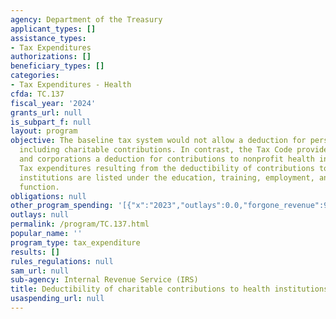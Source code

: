 ```yaml
---
agency: Department of the Treasury
applicant_types: []
assistance_types:
- Tax Expenditures
authorizations: []
beneficiary_types: []
categories:
- Tax Expenditures - Health
cfda: TC.137
fiscal_year: '2024'
grants_url: null
is_subpart_f: null
layout: program
objective: The baseline tax system would not allow a deduction for personal expenditures
  including charitable contributions. In contrast, the Tax Code provides individuals
  and corporations a deduction for contributions to nonprofit health institutions.
  Tax expenditures resulting from the deductibility of contributions to other charitable
  institutions are listed under the education, training, employment, and social services
  function.
obligations: null
other_program_spending: '[{"x":"2023","outlays":0.0,"forgone_revenue":9000000000.0},{"x":"2024","outlays":0.0,"forgone_revenue":10490000000.0},{"x":"2025","outlays":0.0,"forgone_revenue":10660000000.0}]'
outlays: null
permalink: /program/TC.137.html
popular_name: ''
program_type: tax_expenditure
results: []
rules_regulations: null
sam_url: null
sub-agency: Internal Revenue Service (IRS)
title: Deductibility of charitable contributions to health institutions
usaspending_url: null
---
```

